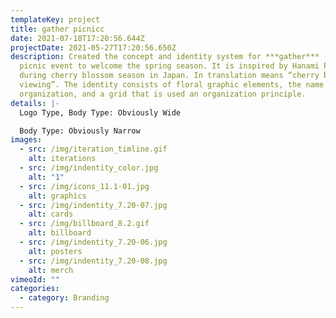 ```yaml
---
templateKey: project
title: gather picnicc
date: 2021-07-18T17:20:56.644Z
projectDate: 2021-05-27T17:20:56.650Z
description: Created the concept and identity system for ***gather*** - a giant
  picnic event to welcome the spring season. It is inspired by Hanami Picnic
  during cherry blossom season in Japan. In translation means “cherry blossom
  viewing”. The identity consists of floral graphic elements, the name of the
  organization, and a grid that is used an organization principle.
details: |-
  Logo Type, Body Type: Obviously Wide

  Body Type: Obviously Narrow
images:
  - src: /img/iteration_timline.gif
    alt: iterations
  - src: /img/indentity_color.jpg
    alt: "1"
  - src: /img/icons_11.1-01.jpg
    alt: graphics
  - src: /img/indentity_7.20-07.jpg
    alt: cards
  - src: /img/billboard_8.2.gif
    alt: billboard
  - src: /img/indentity_7.20-06.jpg
    alt: posters
  - src: /img/indentity_7.20-08.jpg
    alt: merch
vimeoId: ""
categories:
  - category: Branding
---
```

